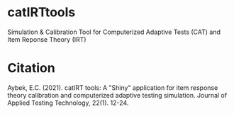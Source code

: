 # catIRTtools
Simulation &amp; Calibration Tool for Computerized Adaptive Tests (CAT) and Item Reponse Theory (IRT)

# Citation
Aybek, E.C. (2021). catIRT tools: A "Shiny" application for item response theory calibration and computerized adaptive testing simulation. Journal of Applied Testing Technology, 22(1). 12-24.
